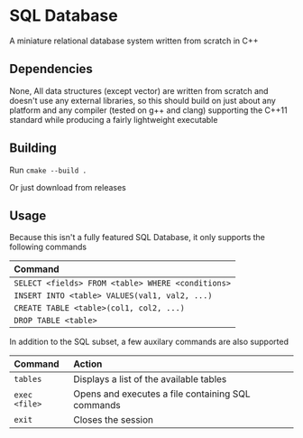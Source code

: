 # SQL Database

A miniature relational database system written from scratch in C++

## Dependencies

None, All data structures (except vector) are written from scratch and doesn't use any external libraries, so this should build on just about any platform and any compiler (tested on g++ and clang) supporting the C++11 standard while producing a fairly lightweight executable 

## Building

Run ```cmake --build .```

Or just download from releases

## Usage

Because this isn't a fully featured SQL Database, it only supports the following commands

| Command |
| :---- |
| `SELECT <fields> FROM <table> WHERE <conditions>` |
| `INSERT INTO <table> VALUES(val1, val2, ...)` |
| `CREATE TABLE <table>(col1, col2, ...)` |
| `DROP TABLE <table>` |


In addition to the SQL subset, a few auxilary commands are also supported

| Command | Action
| :---- | :----
| `tables` | Displays a list of the available tables
| `exec <file>` | Opens and executes a file containing SQL commands
| `exit` | Closes the session
